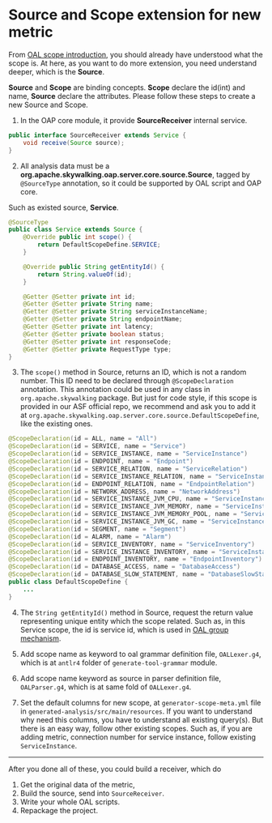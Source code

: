 # Source and Scope extension for new metric
From [OAL scope introduction](../concepts-and-designs/oal.md#scope), you should already have understood what the scope is.
At here, as you want to do more extension, you need understand deeper, which is the **Source**. 

**Source** and **Scope** are binding concepts. **Scope** declare the id(int) and name, **Source** declare the attributes.
Please follow these steps to create a new Source and Scope.

1. In the OAP core module, it provide **SourceReceiver** internal service.
```java
public interface SourceReceiver extends Service {
    void receive(Source source);
}
```

2. All analysis data must be a **org.apache.skywalking.oap.server.core.source.Source**,
tagged by `@SourceType` annotation,
so it could be supported by OAL script and OAP core.

Such as existed source, **Service**.
```java
@SourceType
public class Service extends Source {
    @Override public int scope() {
        return DefaultScopeDefine.SERVICE;
    }

    @Override public String getEntityId() {
        return String.valueOf(id);
    }

    @Getter @Setter private int id;
    @Getter @Setter private String name;
    @Getter @Setter private String serviceInstanceName;
    @Getter @Setter private String endpointName;
    @Getter @Setter private int latency;
    @Getter @Setter private boolean status;
    @Getter @Setter private int responseCode;
    @Getter @Setter private RequestType type;
}
```

3. The `scope()` method in Source, returns an ID, which is not a random number. This ID need to be declared through 
`@ScopeDeclaration` annotation. This annotation could be used in any class in `org.apache.skywalking` package. 
But just for code style, if this scope is provided in our ASF official repo, we recommend and ask you to add it at
`org.apache.skywalking.oap.server.core.source.DefaultScopeDefine`, like the existing ones.
```java
@ScopeDeclaration(id = ALL, name = "All")
@ScopeDeclaration(id = SERVICE, name = "Service")
@ScopeDeclaration(id = SERVICE_INSTANCE, name = "ServiceInstance")
@ScopeDeclaration(id = ENDPOINT, name = "Endpoint")
@ScopeDeclaration(id = SERVICE_RELATION, name = "ServiceRelation")
@ScopeDeclaration(id = SERVICE_INSTANCE_RELATION, name = "ServiceInstanceRelation")
@ScopeDeclaration(id = ENDPOINT_RELATION, name = "EndpointRelation")
@ScopeDeclaration(id = NETWORK_ADDRESS, name = "NetworkAddress")
@ScopeDeclaration(id = SERVICE_INSTANCE_JVM_CPU, name = "ServiceInstanceJVMCPU")
@ScopeDeclaration(id = SERVICE_INSTANCE_JVM_MEMORY, name = "ServiceInstanceJVMMemory")
@ScopeDeclaration(id = SERVICE_INSTANCE_JVM_MEMORY_POOL, name = "ServiceInstanceJVMMemoryPool")
@ScopeDeclaration(id = SERVICE_INSTANCE_JVM_GC, name = "ServiceInstanceJVMGC")
@ScopeDeclaration(id = SEGMENT, name = "Segment")
@ScopeDeclaration(id = ALARM, name = "Alarm")
@ScopeDeclaration(id = SERVICE_INVENTORY, name = "ServiceInventory")
@ScopeDeclaration(id = SERVICE_INSTANCE_INVENTORY, name = "ServiceInstanceInventory")
@ScopeDeclaration(id = ENDPOINT_INVENTORY, name = "EndpointInventory")
@ScopeDeclaration(id = DATABASE_ACCESS, name = "DatabaseAccess")
@ScopeDeclaration(id = DATABASE_SLOW_STATEMENT, name = "DatabaseSlowStatement")
public class DefaultScopeDefine {
    ...
}
```

4. The `String getEntityId()` method in Source, request the return value representing unique entity which the scope related. 
Such as,
in this Service scope, the id is service id, which is used in [OAL group mechanism](../concepts-and-designs/oal.md#group).

5. Add scope name as keyword to oal grammar definition file, `OALLexer.g4`, which is at `antlr4` folder of `generate-tool-grammar` module.

6. Add scope name keyword as source in parser definition file, `OALParser.g4`, which is at same fold of `OALLexer.g4`.

7. Set the default columns for new scope, at `generator-scope-meta.yml` file in `generated-analysis/src/main/resources`.
If you want to understand why need this columns, you have to understand all existing query(s). But there is an easy way, 
follow other existing scopes. Such as, if you are adding metric, connection number for service instance, follow existing `ServiceInstance`. 

___
After you done all of these, you could build a receiver, which do
1. Get the original data of the metric,
1. Build the source, send into `SourceReceiver`.
1. Write your whole OAL scripts.
1. Repackage the project.